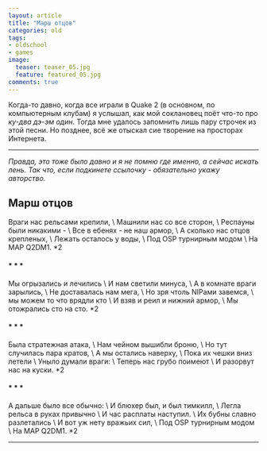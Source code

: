 ```yaml
---
layout: article
title: "Марш отцов"
categories: old
tags:
- oldschool
- games
image:
  teaser: teaser_05.jpg
  feature: featured_05.jpg 
comments: true  
---
```



Когда-то давно, когда все играли в Quake 2 (в основном, по компьютерным клубам) я услышал, как мой соклановец поёт что-то про _ку-два дэ-эм один_. Тогда мне удалось запомнить лишь пару строчек из этой песни. Но позднее, всё же отыскал сие творение на просторах Интернета. 

___


_Правда, это тоже было давно и я не помню где именно, а сейчас искать лень. Так что, если подкинете ссылочку - обязательно укажу авторство._


## Марш отцов


Враги нас рельсами крепили, \\
Машнили нас со все сторон, \\
Респауны были никакими - \\
Все в ебенях - не наш армор, \\
А сколько нас отцов крепленых, \\
Лежать осталось у воды, \\
Под OSP турнирным модом \\
На MAP Q2DM1. *2


#### * * *


Мы огрызались и лечились  \\
И нам светили минуса,  \\
А в комнате враги зарылись,  \\
Не доставалась нам мега,  \\
Но зря чтоль NIPами завемся,  \\
мы можем то что врядли кто  \\
И взяв и реил и нижний армор,  \\
Мы отожрались сто на сто. *2


#### * * *


Была стратежная атака, \\
Нам чейном вышибли броню, \\
Но тут случилась пара кратов, \\
А мы остались наверху, \\
Пока их чешки вниз летели \\
Уныло думали враги: \\
Теперь нас грубо поимеют \\
И разорвут нас на куски. *2


#### * * *


А дальше было все обычно: \\
И блюхер был, и был тимкилл, \\
Легла рельса в руках привычно \\
И час расплаты наступил. \\
Их бубны славно разлетались \\
И вот уж нету вражьих сил, \\
Под OSP турнирным модом \\
На MAP Q2DM1. *2



---